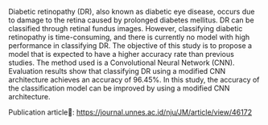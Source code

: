 Diabetic retinopathy (DR), also known as diabetic eye disease, occurs due to damage to the retina caused by prolonged diabetes mellitus. DR can be classified through retinal fundus images. However, classifying diabetic retinopathy is time-consuming, and there is currently no model with high performance in classifying DR. The objective of this study is to propose a model that is expected to have a higher accuracy rate than previous studies. The method used is a Convolutional Neural Network (CNN). Evaluation results show that classifying DR using a modified CNN architecture achieves an accuracy of 96.45%. In this study, the accuracy of the classification model can be improved by using a modified CNN architecture.

Publication article📖:
https://journal.unnes.ac.id/nju/JM/article/view/46172
